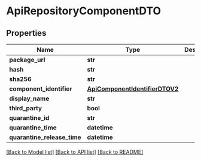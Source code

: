 # ApiRepositoryComponentDTO

## Properties

| Name                        | Type                                                              | Description | Notes      |
| --------------------------- | ----------------------------------------------------------------- | ----------- | ---------- |
| **package_url**             | **str**                                                           |             | [optional] |
| **hash**                    | **str**                                                           |             | [optional] |
| **sha256**                  | **str**                                                           |             | [optional] |
| **component_identifier**    | [**ApiComponentIdentifierDTOV2**](ApiComponentIdentifierDTOV2.md) |             | [optional] |
| **display_name**            | **str**                                                           |             | [optional] |
| **third_party**             | **bool**                                                          |             | [optional] |
| **quarantine_id**           | **str**                                                           |             | [optional] |
| **quarantine_time**         | **datetime**                                                      |             | [optional] |
| **quarantine_release_time** | **datetime**                                                      |             | [optional] |

[[Back to Model list]](../README.md#documentation-for-models) [[Back to API list]](../README.md#documentation-for-api-endpoints) [[Back to README]](../README.md)
